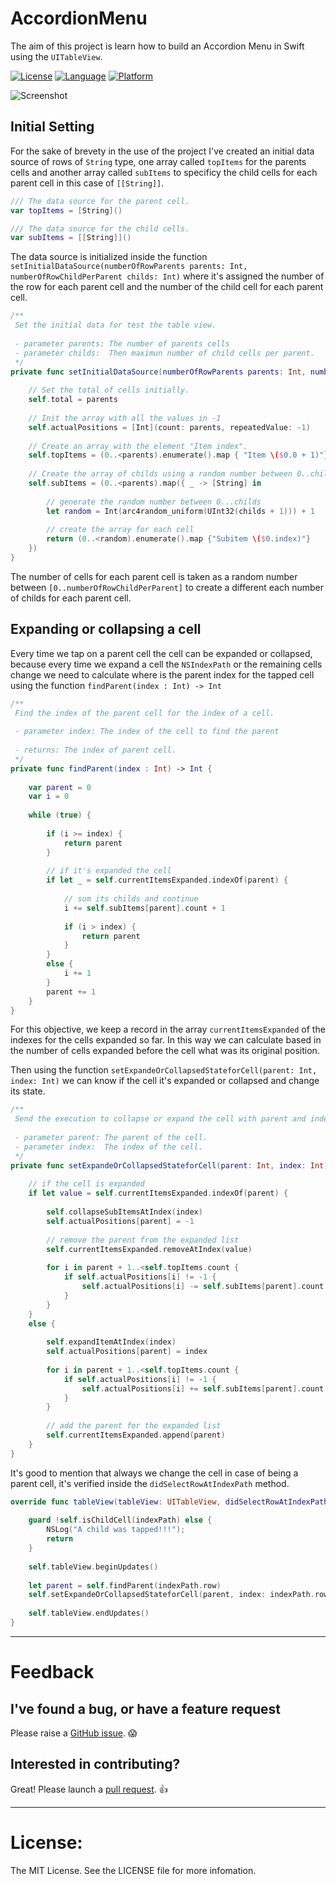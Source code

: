 # AccordionMenu
The aim of this project is learn how to build an Accordion Menu in Swift using the `UITableView`.

[![License](https://img.shields.io/badge/license-MIT-blue.svg?style=flat
            )](http://mit-license.org)
[![Language](http://img.shields.io/badge/language-swift-orange.svg?style=flat
             )](https://developer.apple.com/swift)
[![Platform](http://img.shields.io/badge/platform-ios-lightgrey.svg?style=flat
             )](https://developer.apple.com/resources/)

![Screenshot](https://github.com/Vkt0r/AccordionMenu/blob/master/ezgif.com-gif-maker.gif)

## Initial Setting

For the sake of brevety in the use of the project I've created an initial data source of rows of `String` type, one array called `topItems` for the parents cells and another array called `subItems` to specificy the child cells for each parent cell in this case of `[[String]]`.

```swift
/// The data source for the parent cell.
var topItems = [String]()

/// The data source for the child cells.
var subItems = [[String]]()
```
    
The data source is initialized inside the function `setInitialDataSource(numberOfRowParents parents: Int, numberOfRowChildPerParent childs: Int)` where it's assigned the number of the row for each parent cell and the number of the child cell for each parent cell.

```swift
/**
 Set the initial data for test the table view.
 
 - parameter parents: The number of parents cells
 - parameter childs:  Then maximun number of child cells per parent.
 */
private func setInitialDataSource(numberOfRowParents parents: Int, numberOfRowChildPerParent childs: Int) {
    
    // Set the total of cells initially.
    self.total = parents
    
    // Init the array with all the values in -1
    self.actualPositions = [Int](count: parents, repeatedValue: -1)
    
    // Create an array with the element "Item index".
    self.topItems = (0..<parents).enumerate().map { "Item \($0.0 + 1)"}
    
    // Create the array of childs using a random number between 0..childs+1 for each parent.
    self.subItems = (0..<parents).map({ _ -> [String] in
        
        // generate the random number between 0...childs
        let random = Int(arc4random_uniform(UInt32(childs + 1))) + 1
        
        // create the array for each cell
        return (0..<random).enumerate().map {"Subitem \($0.index)"}
    })
}
```

The number of cells for each parent cell is taken as a random number between `[0..numberOfRowChildPerParent]` to create a different  each number of childs for each parent cell.

## Expanding or collapsing a cell

Every time we tap on a parent cell the cell can be expanded or collapsed, because every time we expand a cell the `NSIndexPath` or the remaining cells change we need to calculate where is the parent index for the tapped cell using the function `findParent(index : Int) -> Int`

```swift
/**
 Find the index of the parent cell for the index of a cell.
 
 - parameter index: The index of the cell to find the parent
 
 - returns: The index of parent cell.
 */
private func findParent(index : Int) -> Int {
    
    var parent = 0
    var i = 0
    
    while (true) {
        
        if (i >= index) {
            return parent
        }
        
        // if it's expanded the cell
        if let _ = self.currentItemsExpanded.indexOf(parent) {
            
            // sum its childs and continue
            i += self.subItems[parent].count + 1
            
            if (i > index) {
                return parent
            }
        }
        else {
            i += 1
        }
        parent += 1
    }
}
```

For this objective, we keep a record in the array `currentItemsExpanded` of the indexes for the cells expanded so far. In this way we can calculate based in the number of cells expanded before the cell what was its original position. 

Then using the function `setExpandeOrCollapsedStateforCell(parent: Int, index: Int)` we can know if the cell it's expanded or collapsed and change its state. 

```swift
/**
 Send the execution to collapse or expand the cell with parent and index specified.
 
 - parameter parent: The parent of the cell.
 - parameter index:  The index of the cell.
 */
private func setExpandeOrCollapsedStateforCell(parent: Int, index: Int) {
    
    // if the cell is expanded
    if let value = self.currentItemsExpanded.indexOf(parent) {
        
        self.collapseSubItemsAtIndex(index)
        self.actualPositions[parent] = -1
        
        // remove the parent from the expanded list
        self.currentItemsExpanded.removeAtIndex(value)
        
        for i in parent + 1..<self.topItems.count {
            if self.actualPositions[i] != -1 {
                self.actualPositions[i] -= self.subItems[parent].count
            }
        }
    }
    else {
        
        self.expandItemAtIndex(index)
        self.actualPositions[parent] = index
        
        for i in parent + 1..<self.topItems.count {
            if self.actualPositions[i] != -1 {
                self.actualPositions[i] += self.subItems[parent].count
            }
        }
        
        // add the parent for the expanded list
        self.currentItemsExpanded.append(parent)
    }
}
```

It's good to mention that always we change the cell in case of being a parent cell, it's verified inside the `didSelectRowAtIndexPath` method. 

```swift
override func tableView(tableView: UITableView, didSelectRowAtIndexPath indexPath: NSIndexPath) {
        
    guard !self.isChildCell(indexPath) else {
        NSLog("A child was tapped!!!");
        return
    }
    
    self.tableView.beginUpdates()
    
    let parent = self.findParent(indexPath.row)
    self.setExpandeOrCollapsedStateforCell(parent, index: indexPath.row)
    
    self.tableView.endUpdates()
}
```
---
# Feedback

## I've found a bug, or have a feature request

Please raise a [GitHub issue](https://github.com/Vkt0r/AccordionMenu/issues). 😱

## Interested in contributing?

Great! Please launch a [pull request](https://github.com/Vkt0r/AccordionMenu/pulls). 👍

---------------------------------------

License:
=================
The MIT License. See the LICENSE file for more infomation.

 
